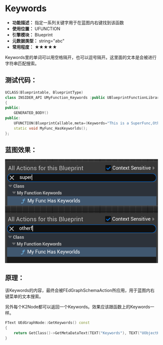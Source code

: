 ﻿# Keywords

- **功能描述：** 指定一系列关键字用于在蓝图内右键找到该函数
- **使用位置：** UFUNCTION
- **引擎模块：** Blueprint
- **元数据类型：** string="abc"
- **常用程度：** ★★★★★

Keywords里的单词可以用空格隔开，也可以逗号隔开。这里面的文本是会被进行字符串匹配搜索。

## 测试代码：

```cpp
UCLASS(Blueprintable, BlueprintType)
class INSIDER_API UMyFunction_Keywords :public UBlueprintFunctionLibrary
{
public:
	GENERATED_BODY()
public:
	UFUNCTION(BlueprintCallable,meta=(Keywords="This is a SuperFunc,OtherFunc"))
	static void MyFunc_HasKeyworlds();
};
```

## 蓝图效果：

![Untitled](Meta_Blueprint_Keywords_Untitled.png)

## 原理：

该Keywords的内容，最终会被FEdGraphSchemaAction所应用，用于蓝图内右键菜单的文本搜索。

另外每个K2Node都可以返回一个Keywords。效果应该跟函数上的Keywords一样。

```cpp
FText UEdGraphNode::GetKeywords() const
{
	return GetClass()->GetMetaDataText(TEXT("Keywords"), TEXT("UObjectKeywords"), GetClass()->GetFullGroupName(false));
}
```